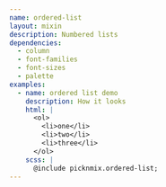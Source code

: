 ```yaml
---
name: ordered-list
layout: mixin
description: Numbered lists
dependencies:
  - column
  - font-families
  - font-sizes
  - palette
examples:
  - name: ordered list demo
    description: How it looks
    html: |
      <ol>
        <li>one</li>
        <li>two</li>
        <li>three</li>
      </ol>
    scss: |
      @include picknmix.ordered-list;
---
```

